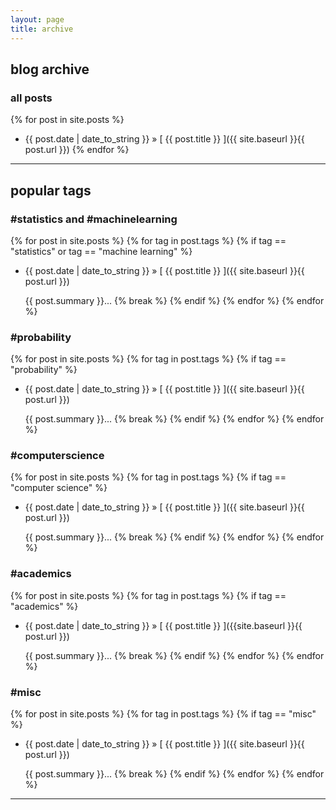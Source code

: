 ```yaml
---
layout: page
title: archive
---
```


## blog archive

### all posts

{% for post in site.posts %}
  * {{ post.date | date_to_string }} &raquo; [ {{ post.title }} ]({{ site.baseurl }}{{ post.url }})
{% endfor %}

---

## popular tags

### \#statistics and \#machinelearning

{% for post in site.posts %}
  {% for tag in post.tags %}
    {% if tag == "statistics" or tag == "machine learning" %}
  * {{ post.date | date_to_string }} &raquo; [ {{ post.title }} ]({{ site.baseurl }}{{ post.url }})

     {{ post.summary }}...
    {% break %}
    {% endif %}
  {% endfor %}
{% endfor %}

### \#probability

{% for post in site.posts %}
  {% for tag in post.tags %}
    {% if tag == "probability" %}
  * {{ post.date | date_to_string }} &raquo; [ {{ post.title }} ]({{ site.baseurl }}{{ post.url }})

     {{ post.summary }}...
    {% break %}
    {% endif %}
  {% endfor %}
{% endfor %}

### \#computerscience

{% for post in site.posts %}
  {% for tag in post.tags %}
    {% if tag == "computer science" %}
  * {{ post.date | date_to_string }} &raquo; [ {{ post.title }} ]({{ site.baseurl }}{{ post.url }})

     {{ post.summary }}...
    {% break %}
    {% endif %}
  {% endfor %}
{% endfor %}

### \#academics

{% for post in site.posts %}
  {% for tag in post.tags %}
    {% if tag == "academics" %}
  * {{ post.date | date_to_string }} &raquo; [ {{ post.title }} ]({{site.baseurl }}{{ post.url }})

     {{ post.summary }}...
    {% break %}
    {% endif %}
  {% endfor %}
{% endfor %}

### \#misc

{% for post in site.posts %}
  {% for tag in post.tags %}
    {% if tag == "misc" %}
  * {{ post.date | date_to_string }} &raquo; [ {{ post.title }} ]({{ site.baseurl }}{{ post.url }})

     {{ post.summary }}...
    {% break %}
    {% endif %}
  {% endfor %}
{% endfor %}

---
